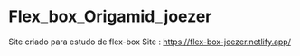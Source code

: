 # Flex_box_Origamid_joezer
Site criado para estudo de flex-box 
Site : https://flex-box-joezer.netlify.app/
